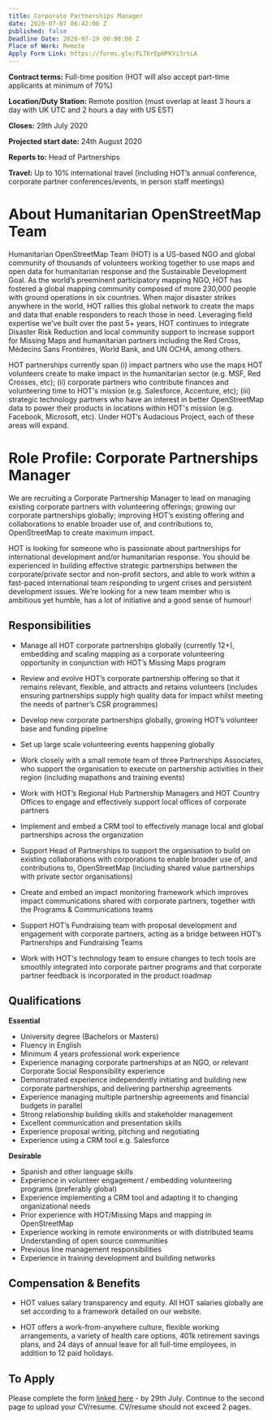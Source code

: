 ```yaml
---
title: Corporate Partnerships Manager
date: 2020-07-07 06:42:00 Z
published: false
Deadline Date: 2020-07-29 00:00:00 Z
Place of Work: Remote
Apply Form Link: https://forms.gle/FLT6rEpHPKVi3rtLA
---
```


**Contract terms:** Full-time position (HOT will also accept part-time applicants at minimum of 70%) 

**Location/Duty Station:** Remote position (must overlap at least 3 hours a day with UK UTC and 2 hours a day with US EST)

**Closes:** 29th July 2020

**Projected start date:** 24th August 2020 

**Reports to:** Head of Partnerships 

**Travel:** Up to 10% international travel (including HOT’s annual conference, corporate partner conferences/events, in person staff meetings) 

# About Humanitarian OpenStreetMap Team 

Humanitarian OpenStreetMap Team (HOT) is a US-based NGO and global community of thousands of volunteers working together to use maps and open data for humanitarian response and the Sustainable Development Goal. As the world’s preeminent participatory mapping NGO, HOT has fostered a global mapping community composed of more 230,000 people with ground operations in six countries. When major disaster strikes anywhere in the world, HOT rallies this global network to create the maps and data that enable responders to reach those in need. Leveraging field expertise we’ve built over the past 5+ years, HOT continues to integrate Disaster Risk Reduction and local community support to increase support for Missing Maps and humanitarian partners including the Red Cross, Médecins Sans Frontières, World Bank, and UN OCHA, among others. 

HOT partnerships currently span (i) impact partners who use the maps HOT volunteers create to make impact in the humanitarian sector (e.g. MSF, Red Crosses, etc); (ii) corporate partners who contribute finances and volunteering time to HOT's mission (e.g. Salesforce, Accenture, etc); (iii) strategic technology partners who have an interest in better OpenStreetMap data to power their products in locations within HOT's mission (e.g. Facebook, Microsoft, etc). Under HOT’s Audacious Project, each of these areas will expand. 

# Role Profile: Corporate Partnerships Manager
 
We are recruiting a Corporate Partnership Manager to lead on managing existing corporate partners with volunteering offerings; growing our corporate partnerships globally; improving HOT’s existing offering and collaborations to enable broader use of, and contributions to, OpenStreetMap to create maximum impact. 
 
HOT is looking for someone who is passionate about partnerships for international development and/or humanitarian response. You should be experienced in building effective strategic partnerships between the corporate/private sector and non-profit sectors, and able to work within a fast-paced international team responding to urgent crises and persistent development issues. We’re looking for a new team member who is ambitious yet humble, has a lot of initiative and a good sense of humour!

## Responsibilities
 
* Manage all HOT corporate partnerships globally (currently 12+), embedding and scaling mapping as a corporate volunteering opportunity in conjunction with HOT’s Missing Maps program

* Review and evolve HOT’s corporate partnership offering so that it remains relevant, flexible, and attracts and retains volunteers (includes ensuring partnerships supply high quality data for impact whilst meeting the needs of partner’s CSR programmes) 

* Develop new corporate partnerships globally, growing HOT’s volunteer base and funding pipeline

* Set up large scale volunteering events happening globally

* Work closely with a small remote team of three Partnerships Associates, who support the organisation to execute on partnership activities in their region (including mapathons and training events)

* Work with HOT’s Regional Hub Partnership Managers and HOT Country Offices to engage and effectively support local offices of corporate partners 

* Implement and embed a CRM tool to effectively manage local and global partnerships across the organization 

* Support Head of Partnerships to support the organisation to build on existing collaborations with corporations to enable broader use of, and contributions to, OpenStreetMap (including shared value partnerships with private sector organisations) 

* Create and embed an impact monitoring framework which improves impact communications shared with corporate partners, together with the Programs & Communications teams 

* Support HOT’s Fundraising team with proposal development and engagement with corporate partners, acting as a bridge between HOT’s Partnerships and Fundraising Teams

* Work with HOT's technology team to ensure changes to tech tools are smoothly integrated into corporate partner programs and that corporate partner feedback is incorporated in the product roadmap

## Qualifications

**Essential**
* University degree (Bachelors or Masters)
* Fluency in English 
* Minimum 4 years professional work experience 
* Experience managing corporate partnerships at an NGO, or relevant Corporate Social Responsibility experience
* Demonstrated experience independently initiating and building new corporate partnerships, and delivering partnership agreements
* Experience managing multiple partnership agreements and financial budgets in parallel
* Strong relationship building skills and stakeholder management 
* Excellent communication and presentation skills
* Experience proposal writing, pitching and negotiating 
* Experience using a CRM tool e.g. Salesforce 

**Desirable**
* Spanish and other language skills
* Experience in volunteer engagement / embedding volunteering programs (preferably global) 
* Experience implementing a CRM tool and adapting it to changing organizational needs
* Prior experience with HOT/Missing Maps and mapping in OpenStreetMap
* Experience working in remote environments or with distributed teams 
Understanding of open source communities 
* Previous line management responsibilities 
* Experience in training development and building networks 

## Compensation & Benefits 

* HOT values salary transparency and equity. All HOT salaries globally are set according to a framework detailed on our website.

* HOT offers a work-from-anywhere culture, flexible working arrangements, a variety of health care options, 401k retirement savings plans, and 24 days of annual leave for all full-time employees, in addition to 12 paid holidays. 

## To Apply

Please complete the form [linked here](https://forms.gle/FLT6rEpHPKVi3rtLA) - by 29th July. Continue to the second page to upload your CV/resume. CV/resume should not exceed 2 pages. 